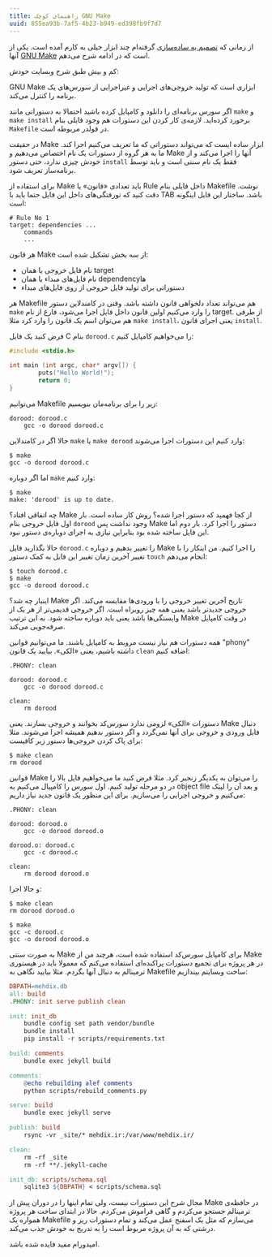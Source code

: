 ```yaml
---
title: راهنمای کوچک GNU Make
uuid: 855ea93b-7af5-4b23-b949-ed398fb9f7d7
---
```

از زمانی که [تصمیم به ساده‌سازی] گرفته‌ام چند ابزار خیلی به کارم آمده است. یکی از آنها [GNU Make] است که در ادامه شرح می‌دهم.

کم و بیش طبق شرح وبسایت خودش:

GNU Make ابزاری است که تولید خروجی‌های اجرایی و غیراجرایی از سورس‌های یک برنامه را کنترل می‌کند.

اگر سورس برنامه‌ای را دانلود و کامپایل کرده باشید احتمالا به دستوراتی مانند `make` و `make install` برخورد کرده‌اید. لازمه‌ی کار کردن این دستورات هم وجود فایلی بنام `Makefile` در فولدر مربوطه است.

در حقیقت Make ابزار ساده ایست که می‌تواند دستوراتی که ما تعریف می‌کنیم اجرا کند. ما به هر گروه از دستورات یک نام اختصاص می‌دهیم و Make آنها را اجرا می‌کند و از خودش چیزی ندارد، حتی دستور `install` فقط یک نام سنتی است و باید توسط برنامه‌ساز تعریف شود.

برای استفاده از Make باید تعدادی «قانون» یا Rule داخل فایلی بنام Makefile نوشت. دقت کنید که تورفتگی‌های داخل این فایل حتما باید با TAB باشد. ساختار این فایل اینگونه است:

	# Rule No 1
	target: dependencies ...
		commands
		...

هر قانون Make از سه بخش تشکیل شده است:

- نام فایل خروجی یا همان target
- نام فایل‌های مبداء یا همان dependencyها
- دستوراتی برای تولید فایل خروجی از روی فایل‌های مبداء

هر Makefile هم می‌تواند تعداد دلخواهی قانون داشته باشد. وقتی در کامندلاین دستور `make` را وارد می‌کنیم اولین قانون داخل فایل اجرا می‌شود، فارغ از نام target. از طرفی هم می‌توان اسم یک قانون را وارد کرد مثلا `make install`، یعنی اجرای قانون `install`.

فرض کنید یک فایل C بنام `dorood.c` را می‌خواهیم کامپایل کنیم:

```c
#include <stdio.h>

int main (int argc, char* argv[]) {
		puts("Hello World!");
		return 0;
}
```

 می‌توانیم Makefile زیر را برای برنامه‌مان بنویسیم:

	dorood: dorood.c
		gcc -o dorood dorood.c

حالا اگر در کامندلاین `make` یا `make dorood` وارد کنیم این دستورات اجرا می‌شوند:

	$ make
	gcc -o dorood dorood.c

اما اگر دوباره `make` وارد کنیم:

	$ make
	make: 'dorood' is up to date.

چه اتفاقی افتاد؟ Make از کجا فهمید که دستور اجرا شده؟ روش کار ساده است. بار اول فایل خروجی بنام `dorood` وجود نداشت پس Make دستور را اجرا کرد. بار دوم اما این فایل ساخته شده بود بنابراین نیازی به اجرای دوباره‌ی دستور نبود.

حالا بگذارید فایل `dorood.c` را تغییر بدهیم و دوباره Make را اجرا کنیم. من اینکار را با تغییر آخرین زمان تغییر این فایل به کمک دستور `touch` انجام می‌دهم:

	$ touch dorood.c
	$ make
	gcc -o dorood dorood.c

اینبار چه شد؟ Make تاریخ آخرین تغییر خروجی را با ورودی‌ها مقایسه می‌کند. اگر خروجی جدیدتر باشد یعنی همه چیز روبراه است. اگر خروجی قدیمی‌تر از هر یک از وابستگی‌ها باشد یعنی باید دوباره ساخته شود. به این ترتیب Make در وقت کامپایل صرفه‌جویی می‌کند.

همه دستورات هم نیاز نیست مروبط به کامپایل باشند. ما می‌توانیم قوانین "phony" داشته باشیم، یعنی «الکی». بیایید یک قانون `clean` اضافه کنیم:

	.PHONY: clean
	
	dorood: dorood.c
		gcc -o dorood dorood.c
	
	clean:
		rm dorood

دستورات «الکی» لزومی ندارد سورس‌کد بخوانند و خروجی بسازند. یعنی Make دنبال فایل ورودی و خروجی برای آنها نمی‌گردد و اگر دستور بدهیم همیشه اجرا می‌شوند. مثلا برای پاک کردن خروجی‌ها دستور زیر کافیست:

	$ make clean
	rm dorood

قوانین Make را می‌توان به یکدیگر زنجیر کرد. مثلا فرض کنید ما می‌خواهیم فایل بالا را در دو مرحله تولید کنیم. اول سورس را کامپیال می‌کنیم به object file و بعد آن را لینک می‌کنیم و خروجی اجرایی را می‌سازیم. برای این منظور یک قانون جدید نیاز داریم:

	.PHONY: clean

	dorood: dorood.o
		gcc -o dorood dorood.o

	dorood.o: dorood.c
		gcc -c dorood.c

	clean:
		rm dorood dorood.o

و حالا اجرا:

	$ make clean
	rm dorood dorood.o
	
	$ make
	gcc -c dorood.c
	gcc -o dorood dorood.o

به صورت سنتی Make برای کامپایل سورس‌کد استفاده شده است، هرچند من از Make در هر پروژه برای تجمیع دستورات پراکنده‌ای استفاده می‌کنم که معمولا باید در هیستوری ترمینالم به دنبال آنها بگردم. مثلا بیایید نگاهی به Makefile ساخت وبسایتم بیندازیم:

```Makefile
DBPATH=mehdix.db
all: build
.PHONY: init serve publish clean

init: init_db
	bundle config set path vendor/bundle
	bundle install
	pip install -r scripts/requirements.txt

build: comments
	bundle exec jekyll build

comments:
	@echo rebuilding alef comments
	python scripts/rebuild_comments.py

serve: build
	bundle exec jekyll serve

publish: build
	rsync -vr _site/* mehdix.ir:/var/www/mehdix.ir/

clean:
	rm -rf _site
	rm -rf **/.jekyll-cache

init_db: scripts/schema.sql
	sqlite3 ${DBPATH} < scripts/schema.sql
```

مجال شرح این دستورات نیست، ولی تمام اینها را در دوران پیش از Make در حافظه‌ی ترمینالم جستجو می‌کردم و گاهی فراموش می‌کردم. حالا در ابتدای ساخت هر پروژه همواره یک Makefile می‌سازم که مثل یک اسفنج عمل می‌کند و تمام دستورات ریز و درشتی که به آن پروژه مربوط است را به تدریج به خودش جذب می‌کند.

امیدورام مفید فایده شده باشد.

[تصمیم به ساده‌سازی]: upcoming-changes.html
[GNU Make]: https://www.gnu.org/software/make/

